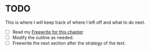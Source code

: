 # TODO
This is where I will keep track of where I left off and what to do next.
* [ ] Read my [Freewrite for this chapter](method_raw.md)
* [ ] Modify the outline as needed.
* [ ] Freewrite the next section after the strategy of the text. 
